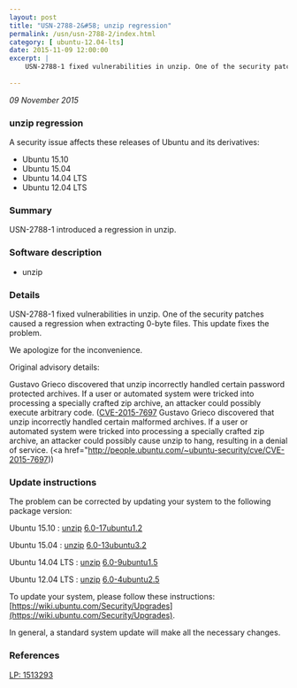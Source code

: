 ```yaml
---
layout: post
title: "USN-2788-2&#58; unzip regression"
permalink: /usn/usn-2788-2/index.html
category: [ ubuntu-12.04-lts]
date: 2015-11-09 12:00:00
excerpt: |
    USN-2788-1 fixed vulnerabilities in unzip. One of the security patches caused a regression when extracting 0-byte files. This update fixes the problem.
    
--- 
```

 
 

*09 November 2015*

### unzip regression

A security issue affects these releases of Ubuntu and its derivatives:

* Ubuntu 15.10
* Ubuntu 15.04
* Ubuntu 14.04 LTS
* Ubuntu 12.04 LTS

### Summary

USN-2788-1 introduced a regression in unzip. 

### Software description

* unzip 

### Details

USN-2788-1 fixed vulnerabilities in unzip. One of the security patches caused a regression when extracting 0-byte files. This update fixes the problem.

We apologize for the inconvenience.

Original advisory details:

 Gustavo Grieco discovered that unzip incorrectly handled certain password protected archives. If a user or automated system were tricked into processing a specially crafted zip archive, an attacker could possibly execute arbitrary code. ([CVE-2015-7697](http://people.ubuntu.com/~ubuntu-security/cve/CVE-2015-7696">CVE-2015-7696</a>) Gustavo Grieco discovered that unzip incorrectly handled certain malformed archives. If a user or automated system were tricked into processing a specially crafted zip archive, an attacker could possibly cause unzip to hang, resulting in a denial of service. (<a href="http://people.ubuntu.com/~ubuntu-security/cve/CVE-2015-7697)) 

### Update instructions

The problem can be corrected by updating your system to the following package version:

Ubuntu 15.10
 : [unzip](https://launchpad.net/ubuntu/+source/unzip) <span> [6.0-17ubuntu1.2](https://launchpad.net/ubuntu/+source/unzip/6.0-17ubuntu1.2) </span> 

Ubuntu 15.04
 : [unzip](https://launchpad.net/ubuntu/+source/unzip) <span> [6.0-13ubuntu3.2](https://launchpad.net/ubuntu/+source/unzip/6.0-13ubuntu3.2) </span> 

Ubuntu 14.04 LTS
 : [unzip](https://launchpad.net/ubuntu/+source/unzip) <span> [6.0-9ubuntu1.5](https://launchpad.net/ubuntu/+source/unzip/6.0-9ubuntu1.5) </span> 

Ubuntu 12.04 LTS
 : [unzip](https://launchpad.net/ubuntu/+source/unzip) <span> [6.0-4ubuntu2.5](https://launchpad.net/ubuntu/+source/unzip/6.0-4ubuntu2.5) </span> 

To update your system, please follow these instructions: [https://wiki.ubuntu.com/Security/Upgrades](https://wiki.ubuntu.com/Security/Upgrades).

In general, a standard system update will make all the necessary changes. 

### References

 
 [LP: 1513293](https://launchpad.net/bugs/1513293)
 

